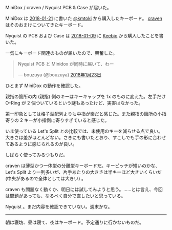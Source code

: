 MiniDox / craven / Nyquist PCB & Case が届いた。

MiniDox は [2018-01-21][] に書いた [@kmtoki](https://twitter.com/kmtoki) から購入したキーボード。 [craven](https://twitter.com/kmtoki/status/955779651791609856) はそのおまけについてきたキーボード。

Nyquist の PCB および Case は [2018-01-09][] に [Keebio](https://keeb.io/) から購入したことを書いた。

一気にキーボード関連のものが届いたので、興奮した。

<blockquote class="twitter-tweet" data-lang="ja"><p lang="ja" dir="ltr">Nyquist PCB と Minidox が同時に届いて、わー</p>&mdash; bouzuya (@bouzuya) <a href="https://twitter.com/bouzuya/status/955665627649269760?ref_src=twsrc%5Etfw">2018年1月23日</a></blockquote>
<script async src="https://platform.twitter.com/widgets.js" charset="utf-8"></script>

ひとまず MiniDox の動作を確認した。

親指の箇所の内 (親指) 側のキーはキーキャップを 1x のものに変えた。左手だけ O-Ring が 2 個ついているという謎もあったけど、実害はなかった。

第一印象としては格子型配列よりも中指が楽だと感じた。また親指の箇所の小指寄りの 2 キーが小指側に寄りすぎていると感じた。

いま使っている Let's Split との比較では、未使用のキーを減らせる点で良い。大きさは差がほとんどない。さきにも書いたとおり、すこしでも手の形に合わせてあるように感じられるのが良い。

しばらく使ってみるつもりだ。

craven は薄型かつ一体型の分離型キーボードだ。キーピッチが短いのかな、 Let's Split より一列多いが、片手あたりの大きさは半キーほど大きいくらいだ (中央があるので全体としては大きい) 。

craven も問題なく動くか、明日には試してみようと思う。……とは言え、今回は問題があっても、なるべく自分で直したいと思っている。

Nyquist 。まだ内容を確認できていない。週末かな。

-----

朝は寝坊、昼は寝て、夜はキーボード。予定通りに行かないものだ。

[2018-01-09]: https://blog.bouzuya.net/2018/01/09/
[2018-01-21]: https://blog.bouzuya.net/2018/01/21/
